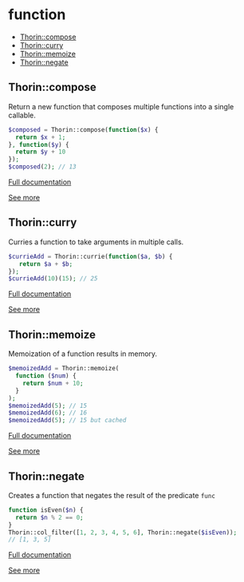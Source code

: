 # function

- [Thorin::compose](#Thorin_compose)
- [Thorin::curry](#Thorin_curry)
- [Thorin::memoize](#Thorin_memoize)
- [Thorin::negate](#Thorin_negate)
<a name="Thorin_compose"></a>
## Thorin::compose
Return a new function that composes multiple functions into a single callable.
```php
$composed = Thorin::compose(function($x) {
  return $x + 1;
}, function($y) {
  return $y + 10
});
$composed(2); // 13
```

[Full documentation](/doc/src/functions/function/compose.md)

[See more](https://github.com/appzcoder/30-seconds-of-php-code)

<a name="Thorin_curry"></a>
## Thorin::curry
Curries a function to take arguments in multiple calls.
```php
$currieAdd = Thorin::currie(function($a, $b) {
   return $a + $b;
});
$currieAdd(10)(15); // 25
```

[Full documentation](/doc/src/functions/function/curry.md)

[See more](https://github.com/appzcoder/30-seconds-of-php-code)

<a name="Thorin_memoize"></a>
## Thorin::memoize
Memoization of a function results in memory.
```php
$memoizedAdd = Thorin::memoize(
  function ($num) {
    return $num + 10;
  }
);
$memoizedAdd(5); // 15
$memoizedAdd(6); // 16
$memoizedAdd(5); // 15 but cached
```

[Full documentation](/doc/src/functions/function/memoize.md)

[See more](https://github.com/appzcoder/30-seconds-of-php-code)

<a name="Thorin_negate"></a>
## Thorin::negate
Creates a function that negates the result of the predicate `func`

```php
function isEven($n) {
  return $n % 2 == 0;
}
Thorin::col_filter([1, 2, 3, 4, 5, 6], Thorin::negate($isEven));
// [1, 3, 5]
```

[Full documentation](/doc/src/functions/function/negate.md)

[See more](https://github.com/lodash-php/lodash-php/blob/master/src/Function/negate.php)

